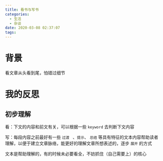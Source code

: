 ```yaml
---
title: 看书与写书
categories:
  - 生活
  - 杂谈
date: 2020-03-08 02:37:07
tags:
---
```






# 背景

看文章从头看到尾，怕错过细节



# 我的反思

## 初步理解

看：下文的内容和前文有关，可以根据一些 `keyword` 去判断下文内容

写：每段内容之前最好有一些 `过渡 ` 、`提示`、 `总结` 等具有特征的文本内容帮助读者理解，以便于建立文章脉络，能更好的理解文章所想表述的，逐步 `展开` 的方式

文本是帮助理解的，有的时候未必要看全，不妨抓住（自己需要上）的核心